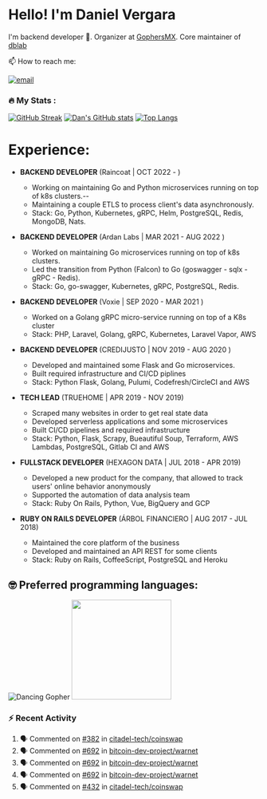 # Hello! I'm Daniel Vergara

I'm backend developer :robot:. Organizer at [GophersMX](https://t.me/golangmx). Core maintainer of [dblab](https://github.com/danvergara/dblab)

📫 How to reach me:

[![email](https://img.shields.io/badge/Gmail-D14836?style=for-the-badge&logo=gmail&logoColor=white)](daniel.omar.vergara@gmail.com)

### :fire: My Stats :
[![GitHub Streak](https://streak-stats.demolab.com?user=danvergara&theme=dracula)](https://git.io/streak-stats)
[![Dan's GitHub stats](https://github-readme-stats.vercel.app/api?username=danvergara&show_icons=true&theme=dracula&count_private=true)](https://github.com/anuraghazra/github-readme-stats)
[![Top Langs](https://github-readme-stats.vercel.app/api/top-langs/?username=danvergara&layout=compact&theme=dracula&hide=jupyter%20notebook)](https://github.com/anuraghazra/github-readme-stats)


# Experience:

* **BACKEND DEVELOPER**
    (Raincoat | OCT 2022 - )
    * Working on maintaining Go and Python microservices running on top of k8s clusters.--
    * Maintaining a couple ETLS to process client's data asynchronously.
    * Stack: Go, Python, Kubernetes, gRPC, Helm, PostgreSQL, Redis, MongoDB, Nats.

* **BACKEND DEVELOPER**
    (Ardan Labs | MAR 2021 - AUG 2022 )
    * Worked on maintaining Go microservices running on top of k8s clusters.
    * Led the transition from Python (Falcon) to Go (goswagger - sqlx - gRPC - Redis).
    * Stack: Go, go-swagger, Kubernetes, gRPC, PostgreSQL, Redis.

* **BACKEND DEVELOPER**
    (Voxie | SEP 2020 - MAR 2021 )
    * Worked on a Golang gRPC micro-service running on top of a K8s cluster
    * Stack: PHP, Laravel, Golang, gRPC, Kubernetes, Laravel Vapor, AWS

* **BACKEND DEVELOPER**
    (CREDIJUSTO | NOV 2019 - AUG 2020 )
    * Developed and maintained some Flask and Go microservices.
    * Built required infrastructure and CI/CD piplines
    * Stack: Python Flask, Golang, Pulumi, Codefresh/CircleCI and AWS

* **TECH LEAD**
    (TRUEHOME | APR 2019 - NOV 2019)
    * Scraped many websites in order to get real state data
    * Developed serverless applications and some microservices
    * Built CI/CD pipelines and required infrastructure
    * Stack: Python, Flask, Scrapy, Bueautiful Soup, Terraform, AWS Lambdas, PostgreSQL, Gitlab CI and AWS

* **FULLSTACK DEVELOPER**
    (HEXAGON DATA | JUL 2018 - APR 2019)
    * Developed a new product for the company, that allowed to track users' online behavior anonymously
    * Supported the automation of data analysis team
    * Stack: Ruby On Rails, Python, Vue, BigQuery and GCP

* **RUBY ON RAILS DEVELOPER**
    (ÁRBOL FINANCIERO | AUG 2017 - JUL 2018)
    * Maintained the core platform of the business
    * Developed and maintained an API REST for some clients
    * Stack: Ruby on Rails, CoffeeScript, PostgreSQL and Heroku

## :nerd_face: Preferred programming languages:

![Dancing Gopher](http://static.velvetcache.org/pages/2018/06/13/party-gopher/dancing-gopher.gif)
<img src="https://media.giphy.com/media/KAq5w47R9rmTuvWOWa/giphy.gif" width="200" height="200"/>

### :zap: Recent Activity

<!--START_SECTION:activity-->
1. 🗣 Commented on [#382](https://github.com/citadel-tech/coinswap/issues/382#issuecomment-2719941717) in [citadel-tech/coinswap](https://github.com/citadel-tech/coinswap)
2. 🗣 Commented on [#692](https://github.com/bitcoin-dev-project/warnet/pull/692#issuecomment-2719736213) in [bitcoin-dev-project/warnet](https://github.com/bitcoin-dev-project/warnet)
3. 🗣 Commented on [#692](https://github.com/bitcoin-dev-project/warnet/pull/692#issuecomment-2719340560) in [bitcoin-dev-project/warnet](https://github.com/bitcoin-dev-project/warnet)
4. 🗣 Commented on [#692](https://github.com/bitcoin-dev-project/warnet/pull/692#issuecomment-2718231924) in [bitcoin-dev-project/warnet](https://github.com/bitcoin-dev-project/warnet)
5. 🗣 Commented on [#432](https://github.com/citadel-tech/coinswap/pull/432#issuecomment-2714812509) in [citadel-tech/coinswap](https://github.com/citadel-tech/coinswap)
<!--END_SECTION:activity-->
